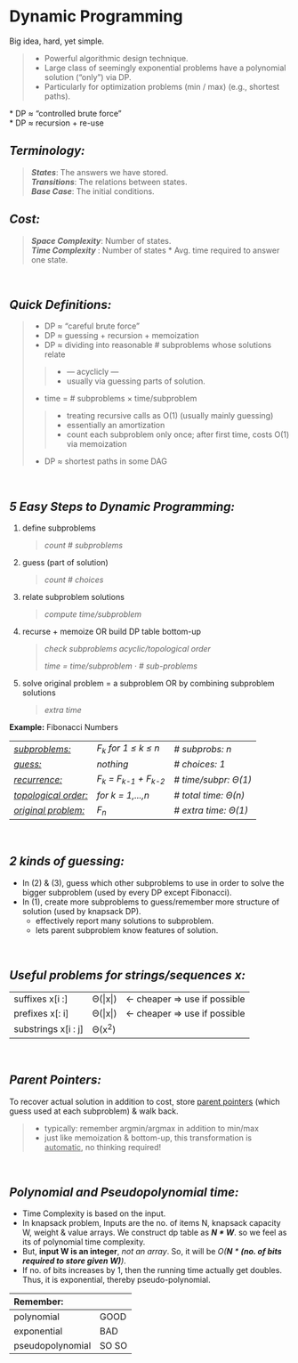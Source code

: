 
# Dynamic Programming
Big idea, hard, yet simple.
> * Powerful algorithmic design technique.
> * Large class of seemingly exponential problems have a polynomial solution (“only”)
via DP.
> * Particularly for optimization problems (min / max) (e.g., shortest paths).

\* DP ≈ “controlled brute force”  
\* DP ≈ recursion + re-use


 ## *Terminology:*
> ***States***: The answers we have stored.  
> ***Transitions***: The relations between states.  
> ***Base Case***: The initial conditions.
 
 ## *Cost:*
> ***Space Complexity***: Number of states.  
> ***Time Complexity*** : Number of states * Avg. time required to answer one state.

<p>&nbsp</p>

## *Quick Definitions:*

> * DP ≈ “careful brute force”
> * DP ≈ guessing + recursion + memoization
> * DP ≈ dividing into reasonable # subproblems whose solutions relate  
  >> * — acyclicly —  
  >> * usually via guessing parts of solution.
> * time = # subproblems × time/subproblem  
  >> * treating recursive calls as O(1) (usually mainly guessing)  
  >> * essentially an amortization  
  >> * count each subproblem only once; after first time, costs O(1) via memoization
> * DP ≈ shortest paths in some DAG

<p>&nbsp</p>

## *5 Easy Steps to Dynamic Programming:*

1. define subproblems 
	> _count # subproblems_
2. guess (part of solution)
	> _count # choices_
3. relate subproblem solutions 
	> _compute time/subproblem_
4. recurse + memoize
OR 
build DP table bottom-up
	> _check subproblems acyclic/topological order_
	>
	> _time = time/subproblem · # sub-problems_ 

6. solve original problem = a subproblem
OR 
by combining subproblem solutions
	> _extra time_

**Example:** Fibonacci Numbers

| 			      |   		                                    | 			   |
| --------------------------- | --------------------------------------------------- | -------------------- |
| <u>_subproblems:_</u>       | _F<sub>k</sub> for 1 &le; k &le; n_                 | _# subprobs: n_	   |       
| <u>_guess:_</u>     	      | _nothing_       		                    | _# choices: 1_	   |       
| <u>_recurrence:_</u>        | _F<sub>k</sub> = F<sub>k-1</sub> + F<sub>k-2</sub>_ | _# time/subpr: Θ(1)_ |       
| <u>_topological order:_</u> | _for k = 1,...,n_ 	                            | _# total time: Θ(n)_ |       
| <u>_original problem:_</u>  | _F<sub>n</sub>_  		                    | _# extra time: Θ(1)_ |       

<p>&nbsp</p>

## *2 kinds of guessing:*
 * In (2) & (3), guess which other subproblems to use in order to solve the bigger subproblem (used by every DP except Fibonacci).
 * In (1), create more subproblems to guess/remember more structure of solution (used by knapsack DP). 
      * effectively report many solutions to subproblem.
      * lets parent subproblem know features of solution.

<p>&nbsp</p>

## *Useful problems for strings/sequences x:*
|     	  	      |           	  | 	                        |          
| ------------------- | ----------------- | --------------------------- |
| suffixes x[i :]     | Θ(\|x\|)          | ← cheaper ⇒ use if possible | 
| prefixes x[: i]     | Θ(\|x\|)          | ← cheaper ⇒ use if possible |
| substrings x[i : j] | Θ(x<sup>2</sup>)  |                   	        |

<p>&nbsp</p>

## *Parent Pointers:*
To recover actual solution in addition to cost, store <u>parent pointers</u> (which guess used at each subproblem) & walk back.
> * typically: remember argmin/argmax in addition to min/max
> * just like memoization & bottom-up, this transformation is <u>automatic</u>,
no thinking required!

<p>&nbsp</p>

## *Polynomial and Pseudopolynomial time:*
 - Time Complexity is based on the input. 
 - In knapsack problem, Inputs are the no. of items N, knapsack capacity W, weight & value arrays. We construct dp table as _**N * W**_. so we feel as its of polynomial time complexity. 
 - But, **input W is an integer**, _not an array_. So, it will be _O(**N** * **(no. of bits required to store given W)**)_.
 -  If no. of bits increases by 1, then the running time actually get doubles. Thus, it is exponential, thereby pseudo-polynomial.

| Remember:        |       |
|:---------------- | ----- |
| polynomial 	   | GOOD  |
| exponential 	   | BAD   |
| pseudopolynomial | SO SO |




